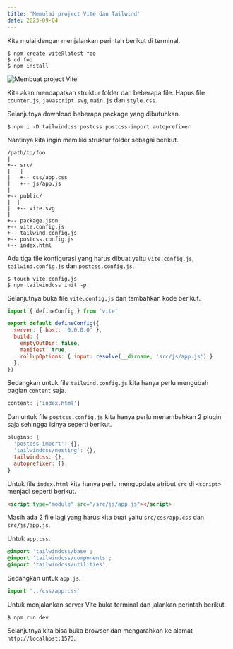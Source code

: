 ```yaml
---
title: 'Memulai project Vite dan Tailwind'
date: 2023-09-04
---
```

Kita mulai dengan menjalankan perintah berikut di terminal.

```shell
$ npm create vite@latest foo
$ cd foo
$ npm install
```

![Membuat project Vite](/membuat-project-vite-dan-tailwind/membuat-project-vite.png)

Kita akan mendapatkan struktur folder dan beberapa file. Hapus file `counter.js`, `javascript.svg`, `main.js` dan `style.css`.

Selanjutnya download beberapa package yang dibutuhkan.

```shell
$ npm i -D tailwindcss postcss postcss-import autoprefixer
```

Nantinya kita ingin memiliki struktur folder sebagai berikut.

```
/path/to/foo
|
+-- src/
|   |
|   +-- css/app.css
|   +-- js/app.js
|
+-- public/
|  |
|  +-- vite.svg
|
+-- package.json
+-- vite.config.js
+-- tailwind.config.js
+-- postcss.config.js
+-- index.html
```

Ada tiga file konfigurasi yang harus dibuat yaitu `vite.config.js`, `tailwind.config.js` dan `postcss.config.js`.

```shell
$ touch vite.config.js
$ npm tailwindcss init -p
```

Selanjutnya buka file `vite.config.js` dan tambahkan kode berikut.

```javascript
import { defineConfig } from 'vite'

export default defineConfig({
  server: { host: '0.0.0.0' },
  build: {
    emptyOutDir: false,
    manifest: true,
    rollupOptions: { input: resolve(__dirname, 'src/js/app.js') }
  },
})
```

Sedangkan untuk file `tailwind.config.js` kita hanya perlu mengubah bagian `content` saja.

```javascript
content: ['index.html']
```

Dan untuk file `postcss.config.js` kita hanya perlu menambahkan 2 plugin saja sehingga isinya seperti berikut.

```javascript
plugins: {
  'postcss-import': {},
  'tailwindcss/nesting': {},
  tailwindcss: {},
  autoprefixer: {},
}
```

Untuk file `index.html` kita hanya perlu mengupdate atribut `src` di `<script>` menjadi seperti berikut.

```html
<script type="module" src="/src/js/app.js"></script>
```

Masih ada 2 file lagi yang harus kita buat yaitu `src/css/app.css` dan `src/js/app.js`.

Untuk `app.css`.

```css
@import 'tailwindcss/base';
@import 'tailwindcss/components';
@import 'tailwindcss/utilities';
```

Sedangkan untuk `app.js`.

```javascript
import '../css/app.css`
```

Untuk menjalankan server Vite buka terminal dan jalankan perintah berikut.

```shell
$ npm run dev
```

Selanjutnya kita bisa buka browser dan mengarahkan ke alamat `http://localhost:1573`.

